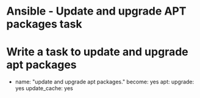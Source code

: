 # Ansible - Update and upgrade APT packages task

# Write a task to update and upgrade apt packages

- name: "update and upgrade apt packages."
  become: yes
  apt:
    upgrade: yes
    update_cache: yes
